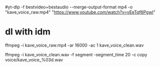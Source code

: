 #yt-dlp -f bestvideo+bestaudio --merge-output-format mp4 -o "kave_voice_raw.mp4" "https://www.youtube.com/watch?v=vEeTqf6PgwI"
# dl with idm
ffmpeg -i kave_voice_raw.mp4 -ar 16000 -ac 1 kave_voice_clean.wav

ffmpeg -i kave_voice_clean.wav -f segment -segment_time 20 -c copy voice/kave_voice_%03d.wav
